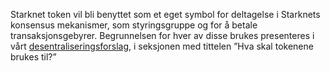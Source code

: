 Starknet token vil bli benyttet som et eget symbol for deltagelse i Starknets konsensus mekanismer, som styringsgruppe og for å betale transaksjonsgebyrer. Begrunnelsen for hver av disse brukes presenteres i vårt [desentraliseringsforslag](https://medium.com/@starkware/part-2-a-decentralization-and-governance-proposal-for-starknet-23e335645778), i seksjonen med tittelen ”Hva skal tokenene brukes til?”